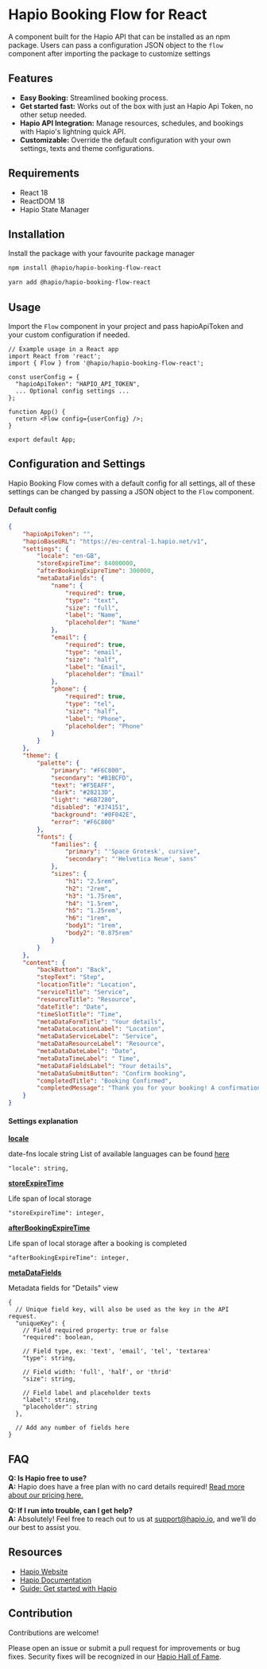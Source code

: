 # Hapio Booking Flow for React

A component built for the Hapio API that can be installed as an npm package. Users can pass a configuration JSON object to the `flow` component after importing the package to customize settings

## Features

-   **Easy Booking:** Streamlined booking process.
-   **Get started fast:** Works out of the box with just an Hapio Api Token, no other setup needed.
-   **Hapio API Integration:** Manage resources, schedules, and bookings with Hapio's lightning quick API.
-   **Customizable:** Override the default configuration with your own settings, texts and theme configurations.

## Requirements

-   React 18
-   ReactDOM 18
-   Hapio State Manager

## Installation

Install the package with your favourite package manager

```sh
npm install @hapio/hapio-booking-flow-react
```

```sh
yarn add @hapio/hapio-booking-flow-react
```

## Usage

Import the `Flow` component in your project and pass hapioApiToken and your custom configuration if needed.

```tsx
// Example usage in a React app
import React from 'react';
import { Flow } from '@hapio/hapio-booking-flow-react';

const userConfig = {
  "hapioApiToken": "HAPIO_API_TOKEN",
  ... Optional config settings ...
};

function App() {
  return <Flow config={userConfig} />;
}

export default App;
```

## Configuration and Settings

Hapio Booking Flow comes with a default config for all settings, all of these settings can be changed by passing a JSON object to the `Flow` component.

#### Default config

```json
{
    "hapioApiToken": "",
    "hapioBaseURL": "https://eu-central-1.hapio.net/v1",
    "settings": {
        "locale": "en-GB",
        "storeExpireTime": 84000000,
        "afterBookingExipreTime": 300000,
        "metaDataFields": {
            "name": {
                "required": true,
                "type": "text",
                "size": "full",
                "label": "Name",
                "placeholder": "Name"
            },
            "email": {
                "required": true,
                "type": "email",
                "size": "half",
                "label": "Email",
                "placeholder": "Email"
            },
            "phone": {
                "required": true,
                "type": "tel",
                "size": "half",
                "label": "Phone",
                "placeholder": "Phone"
            }
        }
    },
    "theme": {
        "palette": {
            "primary": "#F6C800",
            "secondary": "#B1BCFD",
            "text": "#F5EAFF",
            "dark": "#28213D",
            "light": "#6B7280",
            "disabled": "#374151",
            "background": "#0F042E",
            "error": "#F6C800"
        },
        "fonts": {
            "families": {
                "primary": "'Space Grotesk', cursive",
                "secondary": "'Helvetica Neue', sans"
            },
            "sizes": {
                "h1": "2.5rem",
                "h2": "2rem",
                "h3": "1.75rem",
                "h4": "1.5rem",
                "h5": "1.25rem",
                "h6": "1rem",
                "body1": "1rem",
                "body2": "0.875rem"
            }
        }
    },
    "content": {
        "backButton": "Back",
        "stepText": "Step",
        "locationTitle": "Location",
        "serviceTitle": "Service",
        "resourceTitle": "Resource",
        "dateTitle": "Date",
        "timeSlotTitle": "Time",
        "metaDataFormTitle": "Your details",
        "metaDataLocationLabel": "Location",
        "metaDataServiceLabel": "Service",
        "metaDataResourceLabel": "Resource",
        "metaDataDateLabel": "Date",
        "metaDataTimeLabel": " Time",
        "metaDataFieldsLabel": "Your details",
        "metaDataSubmitButton": "Confirm booking",
        "completedTitle": "Booking Confirmed",
        "completedMessage": "Thank you for your booking! A confirmation email with all the details has been sent to your inbox."
    }
}
```

#### Settings explanation

**<u>locale</u>**

date-fns locale string List of available languages can be found [here](https://github.com/date-fns/date-fns/blob/9bb51691f201c3ec05ab832acbc5d478f2e5c47a/docs/i18nLocales.md)

```jsonc
"locale": string,
```

**<u>storeExpireTime</u>**

Life span of local storage

```jsonc
"storeExpireTime": integer,
```

**<u>afterBookingExpireTime</u>**

Life span of local storage after a booking is completed

```jsonc
"afterBookingExpireTime": integer,
```

**<u>metaDataFields</u>**

Metadata fields for "Details" view

```jsonc
{
  // Unique field key, will also be used as the key in the API request.
  "uniqueKey": {
    // Field required property: true or false
    "required": boolean,

    // Field type, ex: 'text', 'email', 'tel', 'textarea'
    "type": string,

    // Field width: 'full', 'half', or 'thrid'
    "size": string,

    // Field label and placeholder texts
    "label": string,
    "placeholder": string
  },

  // Add any number of fields here
}
```

## FAQ

**Q: Is Hapio free to use?**<br>
**A:** Hapio does have a free plan with no card details required! [Read more about our pricing here.](https://hapio.io/pricing/)

**Q: If I run into trouble, can I get help?**<br>
**A:** Absolutely! Feel free to reach out to us at [support@hapio.io](mailto:support@hapio.io), and we’ll do our best to assist you.

## Resources

-   [Hapio Website](https://hapio.io/)
-   [Hapio Documentation](https://docs.hapio.io/)
-   [Guide: Get started with Hapio](https://hapio.io/uploads/2024/06/Getting-started-with-Hapio.pdf)

## Contribution

Contributions are welcome!

Please open an issue or submit a pull request for improvements or bug fixes.
Security fixes will be recognized in our [Hapio Hall of Fame](https://hapio.io/hapio-disclosure-program/).
